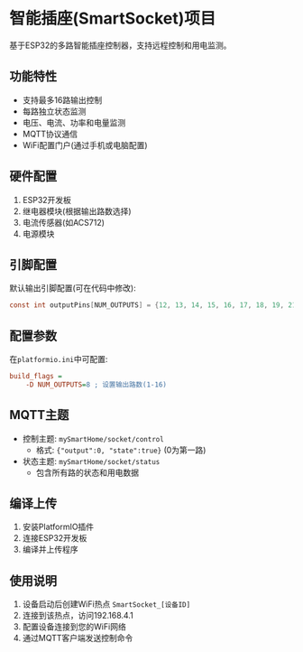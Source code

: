 # 智能插座(SmartSocket)项目

基于ESP32的多路智能插座控制器，支持远程控制和用电监测。

## 功能特性

- 支持最多16路输出控制
- 每路独立状态监测
- 电压、电流、功率和电量监测
- MQTT协议通信
- WiFi配置门户(通过手机或电脑配置)

## 硬件配置

1. ESP32开发板
2. 继电器模块(根据输出路数选择)
3. 电流传感器(如ACS712)
4. 电源模块

## 引脚配置

默认输出引脚配置(可在代码中修改):

```c
const int outputPins[NUM_OUTPUTS] = {12, 13, 14, 15, 16, 17, 18, 19, 21, 22, 23, 25, 26, 27, 32, 33};
```

## 配置参数

在`platformio.ini`中可配置:

```ini
build_flags = 
    -D NUM_OUTPUTS=8 ; 设置输出路数(1-16)
```

## MQTT主题

- 控制主题: `mySmartHome/socket/control`
  - 格式: `{"output":0, "state":true}` (0为第一路)
- 状态主题: `mySmartHome/socket/status`
  - 包含所有路的状态和用电数据

## 编译上传

1. 安装PlatformIO插件
2. 连接ESP32开发板
3. 编译并上传程序

## 使用说明

1. 设备启动后创建WiFi热点 `SmartSocket_[设备ID]`
2. 连接到该热点，访问192.168.4.1
3. 配置设备连接到您的WiFi网络
4. 通过MQTT客户端发送控制命令